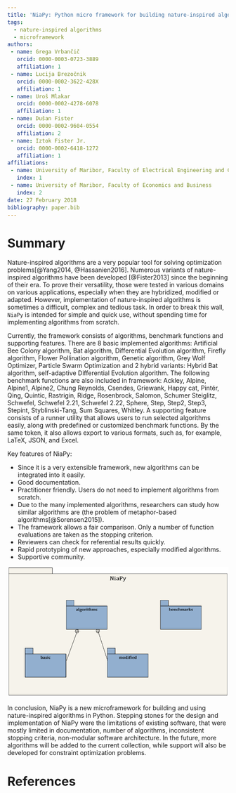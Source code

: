 ```yaml
---
title: 'NiaPy: Python micro framework for building nature-inspired algorithms'
tags:
  - nature-inspired algorithms
  - microframework
authors:
 - name: Grega Vrbančič
   orcid: 0000-0003-0723-3889
   affiliation: 1
 - name: Lucija Brezočnik
   orcid: 0000-0002-3622-428X
   affiliation: 1
 - name: Uroš Mlakar
   orcid: 0000-0002-4278-6078
   affiliation: 1
 - name: Dušan Fister
   orcid: 0000-0002-9604-0554
   affiliation: 2
 - name: Iztok Fister Jr.
   orcid: 0000-0002-6418-1272
   affiliation: 1
affiliations:
 - name: University of Maribor, Faculty of Electrical Engineering and Computer Science
   index: 1
 - name: University of Maribor, Faculty of Economics and Business
   index: 2
date: 27 February 2018
bibliography: paper.bib
---
```


# Summary

Nature-inspired algorithms are a very popular tool for solving optimization problems[@Yang2014, @Hassanien2016]. Numerous variants of nature-inspired algorithms have been developed [@Fister2013] since the beginning of their era. To prove their versatility, those were tested in various domains on various applications, especially when they are hybridized, modified or adapted. However, implementation of nature-inspired algorithms is sometimes a difficult, complex and tedious task. In order to break this wall, `NiaPy` is intended for simple and quick use, without spending time for implementing algorithms from scratch.

Currently, the framework consists of algorithms, benchmark functions and supporting features. There are 8 basic implemented algorithms: Artificial Bee Colony algorithm, Bat algorithm, Differential Evolution algorithm, Firefly algorithm, Flower Pollination algorithm, Genetic algorithm, Grey Wolf Optimizer, Particle Swarm Optimization and 2 hybrid variants: Hybrid Bat algorithm, self-adaptive Differential Evolution algorithm. The following benchmark functions are also included in framework: Ackley, Alpine, Alpine1, Alpine2, Chung Reynolds, Csendes, Griewank, Happy cat, Pintér, Qing, Quintic, Rastrigin, Ridge, Rosenbrock, Salomon, Schumer Steiglitz, Schwefel, Schwefel 2.21, Schwefel 2.22, Sphere, Step, Step2, Step3, Stepint, Styblinski-Tang, Sum Squares, Whitley. A supporting feature consists of a runner utility that allows users to run selected algorithms easily, along with predefined or customized benchmark functions. By the same token, it also allows export to various formats, such as, for example, LaTeX, JSON, and Excel.

Key features of NiaPy:
- Since it is a very extensible framework, new algorithms can be integrated into it easily.
- Good documentation.
- Practitioner friendly. Users do not need to implement algorithms from scratch.
- Due to the many implemented algorithms, researchers can study how similar algorithms are (the problem of metaphor-based algorithms[@Sorensen2015]).
- The framework allows a fair comparison. Only a number of function evaluations are taken as the stopping criterion.
- Reviewers can check for referential results quickly.
- Rapid prototyping of new approaches, especially modified algorithms.
- Supportive community.

![NiaPy architecture](NiaPyDiagram.png)

In conclusion, NiaPy is a new microframework for building and using nature-inspired algorithms in Python. Stepping stones for the design and implementation of NiaPy were the limitations of existing software, that were mostly limited in documentation, number of algorithms, inconsistent stopping criteria, non-modular software architecture. In the future, more algorithms will be added to the current collection, while support will also be developed for constraint optimization problems.

[//]: # "EFAshiny is a user-friendly web application for exploratory factor analysis"

# References
